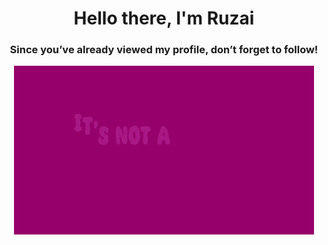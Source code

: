 <h1 align="center">Hello there, I'm Ruzai</h1>
<h3 align="center">Since you’ve already viewed my profile, don’t forget to follow!</h3>


<div align="center">
    <img src="/src/typo_code.gif">


</div>
